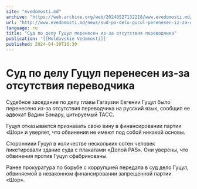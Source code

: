 ```yaml
---
site: "evedomosti.md"
archive: "https://web.archive.org/web/20240527132218/www.evedomosti.md/news/sud-po-delu-gucul-perenesen-iz-za-otsutstviya-perevodchika"
url: "http://www.evedomosti.md/news/sud-po-delu-gucul-perenesen-iz-za-otsutstviya-perevodchika"
language: ru
title: "Суд по делу Гуцул перенесен из-за отсутствия переводчика"
publication: '[[Moldavskie Vedomosti]]'
published: 2024-04-30T16:30
---
```


# Суд по делу Гуцул перенесен из-за отсутствия переводчика

Судебное заседание по делу главы Гагаузии Евгении Гуцул было перенесено из-за отсутствия переводчика на русский язык, сообщил ее адвокат Вадим Бэнару, цитируемый ТАСС.

Гуцул отказывается признавать свою вину в финансировании партии «Шор» и уверяет, что обвинения не имеют под собой никакой основы.

Сторонники Гуцул в количестве нескольких сотен человек пикетировали здание суда с плакатами «Долой PAS». Они уверены, что обвинения против Гуцул сфабрикованы.

Ранее прокуратура по борьбе с коррупцией передала в суд дело Гуцул, обвиняемой в незаконном финансировании запрещенной партии «Шор».